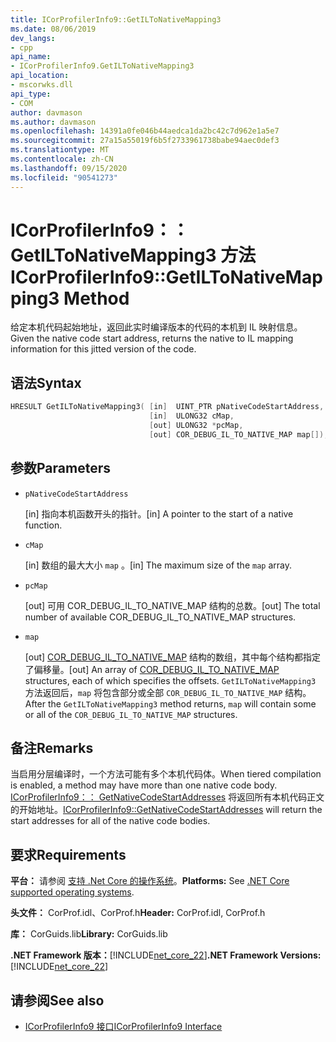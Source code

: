 ```yaml
---
title: ICorProfilerInfo9::GetILToNativeMapping3
ms.date: 08/06/2019
dev_langs:
- cpp
api_name:
- ICorProfilerInfo9.GetILToNativeMapping3
api_location:
- mscorwks.dll
api_type:
- COM
author: davmason
ms.author: davmason
ms.openlocfilehash: 14391a0fe046b44aedca1da2bc42c7d962e1a5e7
ms.sourcegitcommit: 27a15a55019f6b5f2733961738babe94aec0def3
ms.translationtype: MT
ms.contentlocale: zh-CN
ms.lasthandoff: 09/15/2020
ms.locfileid: "90541273"
---
```

# <a name="icorprofilerinfo9getiltonativemapping3-method"></a><span data-ttu-id="cdbd8-102">ICorProfilerInfo9：： GetILToNativeMapping3 方法</span><span class="sxs-lookup"><span data-stu-id="cdbd8-102">ICorProfilerInfo9::GetILToNativeMapping3 Method</span></span>

<span data-ttu-id="cdbd8-103">给定本机代码起始地址，返回此实时编译版本的代码的本机到 IL 映射信息。</span><span class="sxs-lookup"><span data-stu-id="cdbd8-103">Given the native code start address, returns the native to IL mapping information for this jitted version of the code.</span></span>

## <a name="syntax"></a><span data-ttu-id="cdbd8-104">语法</span><span class="sxs-lookup"><span data-stu-id="cdbd8-104">Syntax</span></span>

```cpp
HRESULT GetILToNativeMapping3( [in]  UINT_PTR pNativeCodeStartAddress,
                               [in]  ULONG32 cMap,
                               [out] ULONG32 *pcMap,
                               [out] COR_DEBUG_IL_TO_NATIVE_MAP map[]);
```

## <a name="parameters"></a><span data-ttu-id="cdbd8-105">参数</span><span class="sxs-lookup"><span data-stu-id="cdbd8-105">Parameters</span></span>

- `pNativeCodeStartAddress`

  <span data-ttu-id="cdbd8-106">\[in] 指向本机函数开头的指针。</span><span class="sxs-lookup"><span data-stu-id="cdbd8-106">\[in] A pointer to the start of a native function.</span></span>

- `cMap`

  <span data-ttu-id="cdbd8-107">\[in] 数组的最大大小 `map` 。</span><span class="sxs-lookup"><span data-stu-id="cdbd8-107">\[in] The maximum size of the `map` array.</span></span>

- `pcMap`

  <span data-ttu-id="cdbd8-108">\[out] 可用 COR_DEBUG_IL_TO_NATIVE_MAP 结构的总数。</span><span class="sxs-lookup"><span data-stu-id="cdbd8-108">\[out] The total number of available COR_DEBUG_IL_TO_NATIVE_MAP structures.</span></span>

- `map`

  <span data-ttu-id="cdbd8-109">\[out] [COR_DEBUG_IL_TO_NATIVE_MAP](../debugging/cor-debug-il-to-native-map-structure.md) 结构的数组，其中每个结构都指定了偏移量。</span><span class="sxs-lookup"><span data-stu-id="cdbd8-109">\[out] An array of [COR_DEBUG_IL_TO_NATIVE_MAP](../debugging/cor-debug-il-to-native-map-structure.md) structures, each of which specifies the offsets.</span></span> <span data-ttu-id="cdbd8-110">`GetILToNativeMapping3` 方法返回后，`map` 将包含部分或全部 `COR_DEBUG_IL_TO_NATIVE_MAP` 结构。</span><span class="sxs-lookup"><span data-stu-id="cdbd8-110">After the `GetILToNativeMapping3` method returns, `map` will contain some or all of the `COR_DEBUG_IL_TO_NATIVE_MAP` structures.</span></span>

## <a name="remarks"></a><span data-ttu-id="cdbd8-111">备注</span><span class="sxs-lookup"><span data-stu-id="cdbd8-111">Remarks</span></span>

<span data-ttu-id="cdbd8-112">当启用分层编译时，一个方法可能有多个本机代码体。</span><span class="sxs-lookup"><span data-stu-id="cdbd8-112">When tiered compilation is enabled, a method may have more than one native code body.</span></span> <span data-ttu-id="cdbd8-113">[ICorProfilerInfo9：： GetNativeCodeStartAddresses](icorprofilerinfo9-getnativecodestartaddresses-method.md) 将返回所有本机代码正文的开始地址。</span><span class="sxs-lookup"><span data-stu-id="cdbd8-113">[ICorProfilerInfo9::GetNativeCodeStartAddresses](icorprofilerinfo9-getnativecodestartaddresses-method.md) will return the start addresses for all of the native code bodies.</span></span>

## <a name="requirements"></a><span data-ttu-id="cdbd8-114">要求</span><span class="sxs-lookup"><span data-stu-id="cdbd8-114">Requirements</span></span>

<span data-ttu-id="cdbd8-115">**平台：** 请参阅 [支持 .Net Core 的操作系统](../../../core/install/windows.md?pivots=os-windows)。</span><span class="sxs-lookup"><span data-stu-id="cdbd8-115">**Platforms:** See [.NET Core supported operating systems](../../../core/install/windows.md?pivots=os-windows).</span></span>

<span data-ttu-id="cdbd8-116">**头文件：** CorProf.idl、CorProf.h</span><span class="sxs-lookup"><span data-stu-id="cdbd8-116">**Header:** CorProf.idl, CorProf.h</span></span>

<span data-ttu-id="cdbd8-117">**库：** CorGuids.lib</span><span class="sxs-lookup"><span data-stu-id="cdbd8-117">**Library:** CorGuids.lib</span></span>

<span data-ttu-id="cdbd8-118">**.NET Framework 版本：**[!INCLUDE[net_core_22](../../../../includes/net-core-22-md.md)]</span><span class="sxs-lookup"><span data-stu-id="cdbd8-118">**.NET Framework Versions:** [!INCLUDE[net_core_22](../../../../includes/net-core-22-md.md)]</span></span>

## <a name="see-also"></a><span data-ttu-id="cdbd8-119">请参阅</span><span class="sxs-lookup"><span data-stu-id="cdbd8-119">See also</span></span>

- [<span data-ttu-id="cdbd8-120">ICorProfilerInfo9 接口</span><span class="sxs-lookup"><span data-stu-id="cdbd8-120">ICorProfilerInfo9 Interface</span></span>](icorprofilerinfo9-interface.md)
